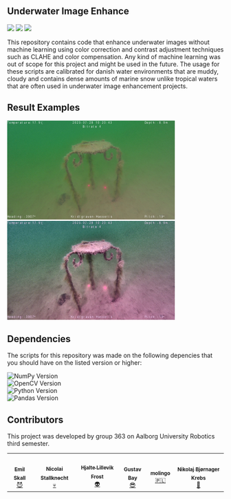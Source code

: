 ## Underwater Image Enhance
<a href="#sec_contributors"><img src="https://img.shields.io/badge/Authors-Group%20363-blue.svg"></a> ![](https://img.shields.io/badge/Python-v.3.11.5-brightgreen.svg) ![](https://img.shields.io/badge/OpenCV-4.8.1-brightgreen.svg)

This repository contains code that enhance underwater images without machine learning using color correction and contrast adjustment techniques such as CLAHE and color compensation.
Any kind of machine learning was out of scope for this project and might be used in the future. The usage for these scripts are calibrated for danish water environments that are muddy, cloudy and 
contains dense amounts of marine snow unlike tropical waters that are often used in underwater image enhancement projects.

## Result Examples
<img src="results/stool_before.jpg" width="390" height="230" align=center/> <img src="results/stool_after.jpg" width="390" height="230" align=center/>

## Dependencies
The scripts for this repository was made on the following depencies that you should have on the listed version or higher:


![NumPy Version](https://img.shields.io/badge/NumPy-v.1.26.0%20-blue.svg)\
![OpenCV Version](https://img.shields.io/badge/OpenCV-v.4.8.1%20-blue.svg)\
![Python Version](https://img.shields.io/badge/Python-v.3.11.5%20-blue.svg)\
![Pandas Version](https://img.shields.io/badge/pandas-v.2.1.3%20-blue.svg)

## Contributors
This project was developed by group 363 on Aalborg University Robotics third semester.

<section id="sec_contributors">
<table>
  <tr> 
    <td align="center"><a target="_blank" rel="noreferrer noopener" href="https://github.com/emilskall"><img src="https://avatars.githubusercontent.com/u/113020798?v=4" width="100px;" alt=""/><br/><sub><b>Emil Skall</b></sub></a></br><a href="gttps://github.com/emilskall" title="">😈</a></td>
    <td align="center"><a target="_blank" rel="noreferrer noopener" href="https://github.com/nicopiko"><img src="https://avatars.githubusercontent.com/u/117265455?v=4" width="100px;" alt=""/><br/><sub><b>Nicolai Stallknecht</b></sub></a></br><a href="gttps://github.com/nicopiko" title="">💀</a></td>
    <td align="center"><a target="_blank" rel="noreferrer noopener" href="https://github.com/frozone11"><img src="https://avatars.githubusercontent.com/u/114681419?v=4" width="100px;" alt=""/><br/><sub><b>Hjalte Lillevik Frost</b></sub></a></br><a href="gttps://github.com/frozone11" title="">👽</a></td>
    <td align="center"><a target="_blank" rel="noreferrer noopener"  href="https://github.com/Gustav-Bay"><img src="https://avatars.githubusercontent.com/u/120191982?v=4" width="100px;" alt=""/><br/><sub><b>Gustav Bay</b></sub></a></br><a href="gttps://github.com/Gustav-Bay" title="">😎</a></td>
    <td align="center"><a target="_blank" rel="noreferrer noopener" href="https://github.com/molingo"><img src="https://avatars.githubusercontent.com/u/120170510?v=4" width="100px;" alt=""/><br/><sub><b>molingo</b></sub></a></br><a href="gttps://github.com/molingo" title="">🇵🇱</a></td>
    <td align="center"><a target="_blank" rel="noreferrer noopener" href="https://github.com/nikobk"><img src="https://avatars.githubusercontent.com/u/112914618?v=4" width="100px;" alt=""/><br/><sub><b>Nikolaj Bjørnager Krebs</b></sub></a></br><a href="gttps://github.com/nikobk" title="">🤠</a></td>
  </tr>
</table>
